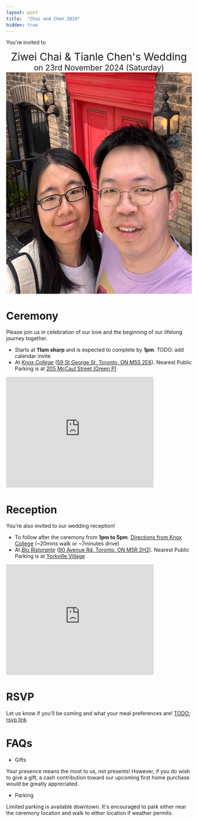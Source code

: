 ```yaml
---
layout: post
title:  "Chai and Chen 2024"
hidden: true
---
```


You're invited to
<p align="center">
    <span style="font-size:200%">Ziwei Chai & Tianle Chen's Wedding</span>
    <br>
    <span style="font-size:150%">on 23rd November 2024 (Saturday)</span>
    <br>
    <img src="/assets/posts/2024-08-18/chen_and_chai.jpg" alt="chen and chai" height="600"/>
</p>


# Ceremony
Please join us in celebration of our love and the beginning of our lifelong journey together.
* Starts at **11am sharp** and is expected to complete by **1pm**. TODO: add calendar invite
* At [*Knox College*](https://knox.utoronto.ca) ([59 St George St, Toronto, ON M5S 2E6](https://maps.app.goo.gl/xR7bMguLuqaq5BHD6)). Nearest Public Parking is at [205 McCaul Street (Green P)](https://parking.greenp.com/carpark/216_205-mccaul-street/)

<iframe src="https://www.google.com/maps/embed?pb=!1m18!1m12!1m3!1d2886.3670301405105!2d-79.39967252382274!3d43.66133597110168!2m3!1f0!2f0!3f0!3m2!1i1024!2i768!4f13.1!3m3!1m2!1s0x882b34b8cadc50cb%3A0xe1a707c1c0c7d507!2sKnox%20College!5e0!3m2!1sen!2sca!4v1723996623034!5m2!1sen!2sca" width="400" height="300" style="border:0;" allowfullscreen="" loading="lazy" referrerpolicy="no-referrer-when-downgrade"></iframe>


# Reception
You're also invited to our wedding reception!
* To follow after the ceremony from **1pm to 5pm**. [Directions from Knox College](https://maps.app.goo.gl/xYy7FVsJVhbSQ4oc9) (~20mins walk or ~7minutes drive)
* At [*Blu Ristorante*](https://bluristorante.com) ([90 Avenue Rd, Toronto, ON M5R 2H2](https://g.co/kgs/a2wMTWH)). Nearest Public Parking is at [Yorkville Village](https://maps.app.goo.gl/HzFnTRRqWyifBqeo8)

<iframe src="https://www.google.com/maps/embed?pb=!1m18!1m12!1m3!1d2885.837641575717!2d-79.39857862382223!3d43.67234637110117!2m3!1f0!2f0!3f0!3m2!1i1024!2i768!4f13.1!3m3!1m2!1s0x882b34aefca02129%3A0x88fdcb8bd769ed66!2sBlu%20Ristorante!5e0!3m2!1sen!2sca!4v1723997087838!5m2!1sen!2sca" width="400" height="300" style="border:0;" allowfullscreen="" loading="lazy" referrerpolicy="no-referrer-when-downgrade"></iframe>


# RSVP
Let us know if you'll be coming and what your meal preferences are!
<a href="http://stackoverflow.com" target="_blank">TODO: rsvp link</a>


# FAQs

* Gifts

Your presence means the most to us, not presents! However, if you do wish to give a gift, a cash contribution toward our upcoming first home purchase would be greatly appreciated.

* Parking

Limited parking is available downtown. It's encouraged to park either near the ceremony location and walk to either location if weather permits.

